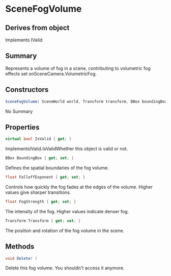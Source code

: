 # SceneFogVolume

## Derives from object
Implements IValid

## Summary

Represents a volume of fog in a scene, contributing to volumetric fog effects set onSceneCamera.VolumetricFog.
## Constructors

```c#
SceneFogVolume( SceneWorld world, Transform transform, BBox boundingBox, float fogStrength = 1, float falloffExponent = 1) 
```
No Summary
## Properties

```c#
virtual bool IsValid { get; } 
```
ImplementsIValid.IsValidWhether this object is valid or not.
```c#
BBox BoundingBox { get; set; } 
```
Defines the spatial boundaries of the fog volume.
```c#
float FalloffExponent { get; set; } 
```
Controls how quickly the fog fades at the edges of the volume. Higher values give sharper transitions.
```c#
float FogStrength { get; set; } 
```
The intensity of the fog. Higher values indicate denser fog.
```c#
Transform Transform { get; set; } 
```
The position and rotation of the fog volume in the scene.
## Methods

```c#
void Delete( ) 
```
Delete this fog volume. You shouldn't access it anymore.
